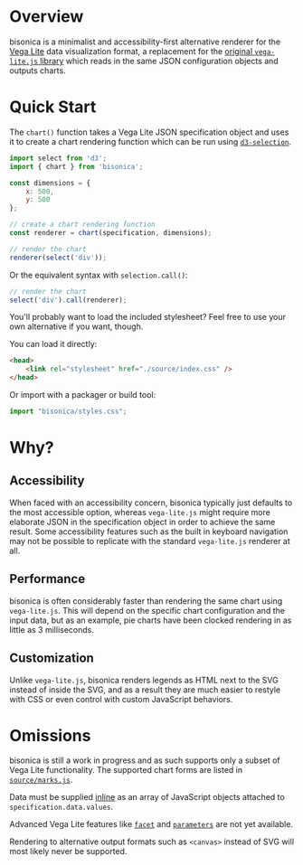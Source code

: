 # Overview

bisonica is a minimalist and accessibility-first alternative renderer for the [Vega Lite](https://vega.github.io/vega-lite/) data visualization format, a replacement for the [original `vega-lite.js` library](https://github.com/vega/vega-lite) which reads in the same JSON configuration objects and outputs charts.

# Quick Start

The `chart()` function takes a Vega Lite JSON specification object and uses it to create a chart rendering function which can be run using [`d3-selection`](https://github.com/d3/d3-selection).

```javascript
import select from 'd3';
import { chart } from 'bisonica';

const dimensions = {
    x: 500,
    y: 500
};

// create a chart rendering function
const renderer = chart(specification, dimensions);

// render the chart
renderer(select('div'));
```

Or the equivalent syntax with `selection.call()`:

```javascript
// render the chart
select('div').call(renderer);
```


You'll probably want to load the included stylesheet? Feel free to use your own alternative if you want, though.

You can load it directly:

```html
<head>
    <link rel="stylesheet" href="./source/index.css" />
</head>
```

Or import with a packager or build tool:

```javascript
import "bisonica/styles.css";
```

# Why?

## Accessibility

When faced with an accessibility concern, bisonica typically just defaults to the most accessible option, whereas `vega-lite.js` might require more elaborate JSON in the specification object in order to achieve the same result. Some accessibility features such as the built in keyboard navigation may not be possible to replicate with the standard `vega-lite.js` renderer at all.

## Performance

bisonica is often considerably faster than rendering the same chart using `vega-lite.js`. This will depend on the specific chart configuration and the input data, but as an example, pie charts have been clocked rendering in as little as 3 milliseconds.

## Customization

Unlike `vega-lite.js`, bisonica renders legends as HTML next to the SVG instead of inside the SVG, and as a result they are much easier to restyle with CSS or even control with custom JavaScript behaviors.

# Omissions

bisonica is still a work in progress and as such supports only a subset of Vega Lite functionality. The supported chart forms are listed in [`source/marks.js`](./source/marks.js).

Data must be supplied [inline](https://vega.github.io/vega-lite/docs/data.html#inline) as an array of JavaScript objects attached to `specification.data.values`.

Advanced Vega Lite features like [`facet`](https://vega.github.io/vega-lite/docs/composition.html#faceting) and [`parameters`](https://vega.github.io/vega-lite/docs/parameter.html) are not yet available.

Rendering to alternative output formats such as `<canvas>` instead of SVG will most likely never be supported.

